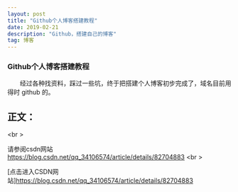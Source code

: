 ```yaml
---
layout: post
title: "Github个人博客搭建教程"
date: 2019-02-21 
description: "Github，搭建自己的博客"
tag: 博客 
---   
```

### Github个人博客搭建教程

　　经过各种找资料，踩过一些坑，终于把搭建个人博客初步完成了，域名目前用得时 github 的。
 

## 正文：
<br \>

请参阅csdn网站 https://blog.csdn.net/qq_34106574/article/details/82704883
<br \>

[点击进入CSDN网站]https://blog.csdn.net/qq_34106574/article/details/82704883

